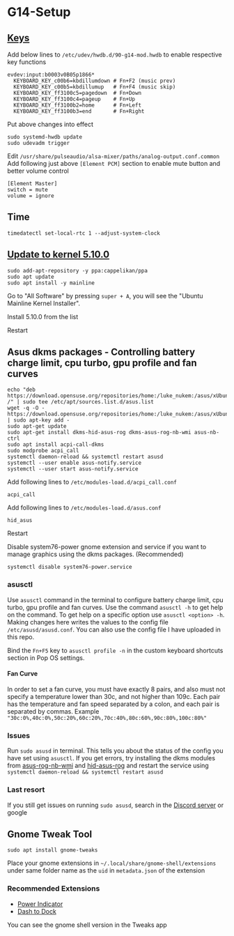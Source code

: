 # G14-Setup
## [Keys](https://www.reddit.com/r/ZephyrusG14/comments/k69zjm/linux_new_daily_driver/gek0v8t)
Add below lines to `/etc/udev/hwdb.d/90-g14-mod.hwdb` to enable respective key functions
```
evdev:input:b0003v0B05p1866*
  KEYBOARD_KEY_c00b6=kbdillumdown # Fn+F2 (music prev)
  KEYBOARD_KEY_c00b5=kbdillumup   # Fn+F4 (music skip)
  KEYBOARD_KEY_ff3100c5=pagedown  # Fn+Down
  KEYBOARD_KEY_ff3100c4=pageup    # Fn+Up
  KEYBOARD_KEY_ff3100b2=home      # Fn+Left
  KEYBOARD_KEY_ff3100b3=end       # Fn+Right
```
Put above changes into effect
```
sudo systemd-hwdb update
sudo udevadm trigger
```
Edit `/usr/share/pulseaudio/alsa-mixer/paths/analog-output.conf.common`
Add following just above `[Element PCM]` section to enable mute button and better volume control
```
[Element Master]
switch = mute
volume = ignore
```
## Time
`timedatectl set-local-rtc 1 --adjust-system-clock`
## [Update to kernel 5.10.0](https://pop-planet.info/forums/threads/kernels-installing-and-removing.758/)
```
sudo add-apt-repository -y ppa:cappelikan/ppa
sudo apt update
sudo apt install -y mainline
```
Go to "All Software" by pressing `super + A`, you will see the "Ubuntu Mainline Kernel Installer".

Install 5.10.0 from the list

Restart
## Asus dkms packages - Controlling battery charge limit, cpu turbo, gpu profile and fan curves
```
echo "deb https://download.opensuse.org/repositories/home:/luke_nukem:/asus/xUbuntu_20.10/ /" | sudo tee /etc/apt/sources.list.d/asus.list
wget -q -O - https://download.opensuse.org/repositories/home:/luke_nukem:/asus/xUbuntu_20.10/Release.key | sudo apt-key add -
sudo apt-get update
sudo apt-get install dkms-hid-asus-rog dkms-asus-rog-nb-wmi asus-nb-ctrl
sudo apt install acpi-call-dkms
sudo modprobe acpi_call
systemctl daemon-reload && systemctl restart asusd
systemctl --user enable asus-notify.service
systemctl --user start asus-notify.service
```
Add following lines to `/etc/modules-load.d/acpi_call.conf`
```
acpi_call
```
Add following lines to `/etc/modules-load.d/asus.conf`
```
hid_asus
```
Restart

Disable system76-power gnome extension and service if you want to manage graphics using the dkms packages. (Recommended)
```
systemctl disable system76-power.service
```
### asusctl
Use `asusctl` command in the terminal to configure battery charge limit, cpu turbo, gpu profile and fan curves. Use the command `asusctl -h` to get help on the command. To get help on a specific option use `asusctl <option> -h`. Making changes here writes the values to the config file `/etc/asusd/asusd.conf`.
You can also use the config file I have uploaded in this repo.

Bind the `Fn+F5` key to `asusctl profile -n` in the custom keyboard shortcuts section in Pop OS settings.
#### Fan Curve
In order to set a fan curve, you must have exactly 8 pairs, and also must not specify a temperature lower than 30c, and not higher than 109c. Each pair has the temperature and fan speed separated by a colon, and each pair is separated by commas. Example `"30c:0%,40c:0%,50c:20%,60c:20%,70c:40%,80c:60%,90c:80%,100c:80%"`
### Issues
Run `sudo asusd` in terminal. This tells you about the status of the config you have set using `asusctl`.
If you get errors, try installing the dkms modules from [asus-rog-nb-wmi](https://gitlab.com/asus-linux/asus-rog-nb-wmi) and [hid-asus-rog](https://gitlab.com/asus-linux/hid-asus-rog) and restart the service using `systemctl daemon-reload && systemctl restart asusd`
### Last resort
If you still get issues on running `sudo asusd`, search in the [Discord server](https://discord.gg/ngbdKabAnP) or google
## Gnome Tweak Tool
```
sudo apt install gnome-tweaks
```
Place your gnome extensions in `~/.local/share/gnome-shell/extensions` under same folder name as the `uid` in `metadata.json` of the extension
### Recommended Extensions
- [Power Indicator](https://extensions.gnome.org/extension/1501/power-indicator/)
- [Dash to Dock](https://extensions.gnome.org/extension/307/dash-to-dock/)

You can see the gnome shell version in the Tweaks app
